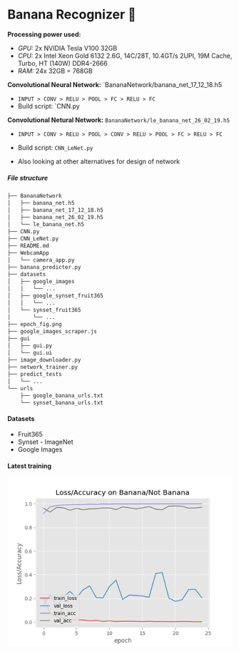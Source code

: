# Banana Recognizer 🍌

**Processing power used:**
* *GPU:* 2x NVIDIA Tesla V100 32GB
* *CPU:* 2x Intel Xeon Gold 6132 2.6G, 14C/28T, 10.4GT/s 2UPI, 19M Cache, Turbo, HT (140W) DDR4-2666
* *RAM:* 24x 32GB = 768GB

**Convolutional Neural Network:** `BananaNetwork/banana_net_17_12_18.h5
* `INPUT > CONV > RELU > POOL > FC > RELU > FC`
* Build script: `CNN.py


**Convolutional Netural Network:** `BananaNetwork/le_banana_net_26_02_19.h5`

* `INPUT > CONV > RELU > POOL > CONV > RELU > POOL > FC > RELU > FC`
* Build script: `CNN_LeNet.py`

* Also looking at other alternatives for design of network

<!-- $ tree -v -L 2 --charset utf-8-->
##### File structure

```
├── BananaNetwork
│   ├── banana_net.h5
│   ├── banana_net_17_12_18.h5
│   ├── banana_net_26_02_19.h5
│   └── le_banana_net.h5
├── CNN.py
├── CNN_LeNet.py
├── README.md
├── WebcamApp
│   └── camera_app.py
├── banana_predicter.py
├── datasets
│   ├── google_images
│   │   └── ...
│   ├── google_synset_fruit365
│   │   └── ...
│   └── synset_fruit365
│       └── ...
├── epoch_fig.png
├── google_images_scraper.js
├── gui
│   ├── gui.py
│   └── gui.ui
├── image_downloader.py
├── network_trainer.py
├── predict_tests
│   └── ...
└── urls
    ├── google_banana_urls.txt
    └── synset_banana_urls.txt
```

#### Datasets

* Fruit365
* Synset - ImageNet
* Google Images

#### Latest training

![EpochFig](epoch_fig.png)
